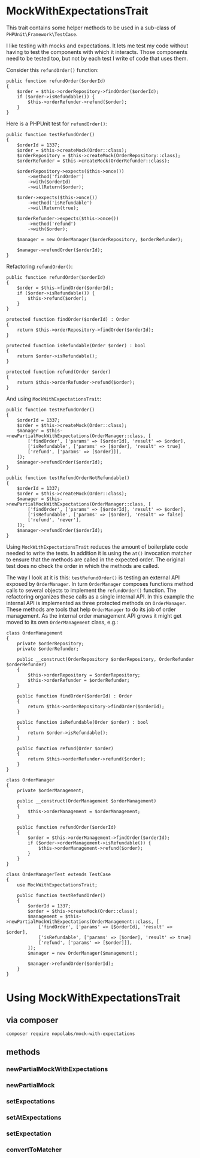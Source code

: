 # MockWithExpectationsTrait

This trait contains some helper methods to be used in a sub-class of
`PHPUnit\Framework\TestCase`.

I like testing with mocks and expectations.
It lets me test my code without having to test the components with which it interacts.
Those components need to be tested too, but not by each test I write of code that uses them.

Consider this `refundOrder()` function:
```
public function refundOrder($orderId)
{
    $order = $this->orderRepository->findOrder($orderId);
    if ($order->isRefundable()) {
        $this->orderRefunder->refund($order);
    }
}
```

Here is a PHPUnit test for `refundOrder()`:
```
public function testRefundOrder()
{
    $orderId = 1337;
    $order = $this->createMock(Order::class);
    $orderRepository = $this->createMock(OrderRepository::class);
    $orderRefunder = $this->createMock(OrderRefunder::class);
    
    $orderRepository->expects($this->once())
        ->method('findOrder')
        ->with($orderId)
        ->willReturn($order);
     
    $order->expects($this->once())
        ->method('isRefundable')
        ->willReturn(true);
        
    $orderRefunder->expects($this->once())
        ->method('refund')
        ->with($order);
        
    $manager = new OrderManager($orderRepository, $orderRefunder);
    
    $manager->refundOrder($orderId);
}
```

Refactoring `refundOrder()`:

```
public function refundOrder($orderId)
{
    $order = $this->findOrder($orderId);
    if ($order->isRefundable()) {
        $this->refund($order);
    }
}

protected function findOrder($orderId) : Order
{
    return $this->orderRepository->findOrder($orderId);
}

protected function isRefundable(Order $order) : bool
{
    return $order->isRefundable();
}

protected function refund(Order $order)
{
    return $this->orderRefunder->refund($order);
}
```

And using `MockWithExpectationsTrait`:
```
public function testRefundOrder()
{
    $orderId = 1337;
    $order = $this->createMock(Order::class);
    $manager = $this->newPartialMockWithExpectations(OrderManager::class, [
        ['findOrder', ['params' => [$orderId], 'result' => $order],
        ['isRefundable', ['params' => [$order], 'result' => true]
        ['refund', ['params' => [$order]]],
    ]);
    $manager->refundOrder($orderId);
}

public function testRefundOrderNotRefundable()
{
    $orderId = 1337;
    $order = $this->createMock(Order::class);
    $manager = $this->newPartialMockWithExpectations(OrderManager::class, [
        ['findOrder', ['params' => [$orderId], 'result' => $order],
        ['isRefundable', ['params' => [$order], 'result' => false]
        ['refund', 'never'],
    ]);
    $manager->refundOrder($orderId);
}
```

Using `MockWithExpectationsTrait` reduces the amount of boilerplate code
needed to write the tests. In addition it is using the `at()` invocation
matcher to ensure that the methods are called in the expected order. The
original test does no check the order in which the methods are called.

The way I look at it is this:
`testRefundOrder()` is testing an external API exposed by `OrderManager`.
In turn `OrderManager` composes functions method calls to several objects
to implement the `refundOrder()` function. The refactoring organizes these
calls as a single internal API. In this example the internal API is
implemented as three protected methods on `OrderManager`. These methods
are tools that help `OrderManager` to do its job of order management.
As the internal order management API grows it might get moved to its
own `OrderManagement` class, e.g.:

```
class OrderManagement
{
    private $orderRepository;
    private $orderRefunder;
    
    public __construct(OrderRepository $orderRepository, OrderRefunder $orderRefunder)
    {
        $this->orderRepository = $orderRepository;
        $this->orderRefunder = $orderRefunder;
    }
    
    public function findOrder($orderId) : Order
    {
        return $this->orderRepository->findOrder($orderId);
    }
    
    public function isRefundable(Order $order) : bool
    {
        return $order->isRefundable();
    }
    
    public function refund(Order $order)
    {
        return $this->orderRefunder->refund($order);
    }
}

class OrderManager
{
    private $orderManagement;
    
    public __construct(OrderManagement $orderManagement)
    {
        $this->orderManagement = $orderManagement;
    }
    
    public function refundOrder($orderId)
    {
        $order = $this->orderManagement->findOrder($orderId);
        if ($order->orderManagement->isRefundable()) {
            $this->orderManagement->refund($order);
        }
    }
}

class OrderManagerTest extends TestCase
{
    use MockWithExpectationsTrait;
    
    public function testRefundOrder()
    {
        $orderId = 1337;
        $order = $this->createMock(Order::class);
        $management = $this->newPartialMockWithExpectations(OrderManagement::class, [
            ['findOrder', ['params' => [$orderId], 'result' => $order],
            ['isRefundable', ['params' => [$order], 'result' => true]
            ['refund', ['params' => [$order]]],
        ]);
        $manager = new OrderManager($management);
        
        $manager->refundOrder($orderId);
    }
}
```

# Using MockWithExpectationsTrait

## via composer

    composer require nopolabs/mock-with-expectations

## methods

### newPartialMockWithExpectations

### newPartialMock

### setExpectations

### setAtExpectations

### setExpectation

### convertToMatcher
